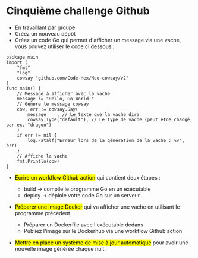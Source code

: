 # Cinquième challenge Github



- En travaillant par groupe
- Créez un nouveau dépôt
- Créez un code Go qui permet d'afficher un message via une vache, vous pouvez utiliser le code ci dessous :

```
package main
import (
    "fmt"
    "log"
    cowsay "github.com/Code-Hex/Neo-cowsay/v2"
)
func main() {
    // Message à afficher avec la vache
    message := "Hello, Go World!"
    // Génère le message cowsay
    cow, err := cowsay.Say(
        message    , // Le texte que la vache dira
        cowsay.Type("default"), // Le type de vache (peut être changé, par ex. "dragon")
    )
    if err != nil {
        log.Fatalf("Erreur lors de la génération de la vache : %v", err)
    }
    // Affiche la vache
    fmt.Println(cow)
}
```

- <mark>Ecrire un workflow Github action</mark> qui contient deux étapes :
  
  - build -> compile le programme Go en un exécutable
  - deploy -> déploie votre code Go sur un serveur

- <mark>Préparer une image Docker</mark> qui va afficher une vache en utilisant le programme précédent
  
  - Préparer un Dockerfile avec l'exécutable dedans
  - Publiez l'image sur le Dockerhub via une workflow Github action

- <mark>Mettre en place un système de mise à jour automatique</mark> pour avoir une nouvelle image générée chaque nuit.


